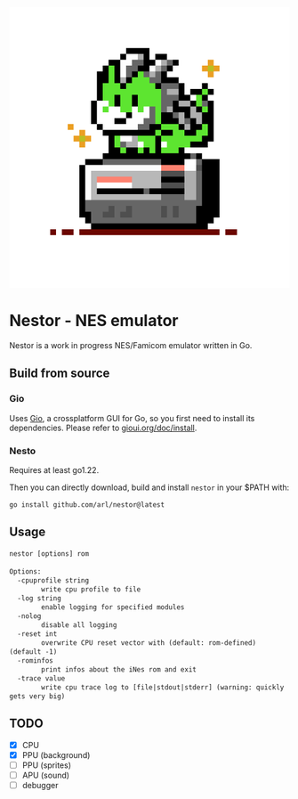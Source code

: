 ![Nestor](logo.png)

# Nestor - NES emulator

Nestor is a work in progress NES/Famicom emulator written in Go.

## Build from source

### Gio

Uses [Gio](gioui.org), a crossplatform GUI for Go, so you first need to install its dependencies.
Please refer to [gioui.org/doc/install](https://gioui.org/doc/install).

### Nesto

Requires at least go1.22.

Then you can directly download, build and install `nestor` in your $PATH with:

```
go install github.com/arl/nestor@latest
```

## Usage

```
nestor [options] rom

Options:
  -cpuprofile string
        write cpu profile to file
  -log string
        enable logging for specified modules
  -nolog
        disable all logging
  -reset int
        overwrite CPU reset vector with (default: rom-defined) (default -1)
  -rominfos
        print infos about the iNes rom and exit
  -trace value
        write cpu trace log to [file|stdout|stderr] (warning: quickly gets very big)
```


## TODO

 - [x] CPU
 - [x] PPU (background)
 - [ ] PPU (sprites)
 - [ ] APU (sound)
 - [ ] debugger
